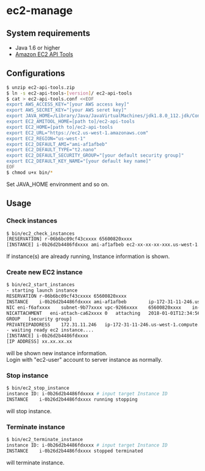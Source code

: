 # ec2-manage

## System requirements
 - Java 1.6 or higher
 - [Amazon EC2 API Tools](http://s3.amazonaws.com/ec2-downloads/ec2-api-tools.zip)

## Configurations
```sh
$ unzip ec2-api-tools.zip
$ ln -s ec2-api-tools-[version]/ ec2-api-tools
$ cat > ec2-api-tools.conf <<EOF
export AWS_ACCESS_KEY="[your AWS access key]"
export AWS_SECRET_KEY="[your AWS seret key]"
export JAVA_HOME=/Library/Java/JavaVirtualMachines/jdk1.8.0_112.jdk/Contents/Home/jre
export EC2_AMITOOL_HOME=[path to]/ec2-api-tools
export EC2_HOME=[path to]/ec2-api-tools
export EC2_URL="https://ec2.us-west-1.amazonaws.com"
export EC2_REGION="us-west-1"
export EC2_DEFAULT_AMI="ami-af1afbeb"
export EC2_DEFAULT_TYPE="t2.nano"
export EC2_DEFAULT_SECURITY_GROUP="[your default security group]"
export EC2_DEFAULT_KEY_NAME="[your default key name]"
EOF
$ chmod u+x bin/*
```
Set JAVA_HOME environment and so on.

## Usage
### Check instances
```sh
$ bin/ec2_check_instances
[RESERVATION] r-06b6bc09cf43cxxxx 65600820xxxx
[INSTANCE] i-0b26d2b4486fdxxxx ami-af1afbeb ec2-xx-xx-xx-xxx.us-west-1.compute.amazonaws.com ip-172-31-11-246.us-west-1.compute.internal running [key name] 0 t2.nano 2018-01-01T12:34:56+0000 us-west-1a monitoring-disabled xx.xx.xx.xx 172.31.11.246 vpc-9266xxxx subnet-9b77xxxx ebs hvm xen 927f8fbc-a226-4a35-badf-d429ff49xxxx [security group] default false BLOCKDEVICE /dev/sda1 vol-097a58848e7e7xxxx 2018-03-25T03:08:34.000Z true NIC eni-f6afxxxx subnet-9b77xxxx vpc-9266xxxx 65600820xxxx in-use 172.31.11.246 ip-172-31-11-246.us-west-1.compute.internal true NICATTACHMENT eni-attach-ca62xxxx 0 attached 2018-01-01T12:34:56+0900 true NICASSOCIATION xx.xx.xx.xx amazon 172.31.11.246 GROUP [security group] PRIVATEIPADDRESS 172.31.11.246 ip-172-31-11-246.us-west-1.compute.internal ec2-xx-xx-xx-xx.us-west-1.compute.amazonaws.com
```
If instance(s) are already running, Instance information is shown.

### Create new EC2 instance
```sh
$ bin/ec2_start_instances
- starting launch instance
RESERVATION	r-06b6bc09cf43cxxxx	65600820xxxx
INSTANCE	i-0b26d2b4486fdxxxx	ami-af1afbeb		ip-172-31-11-246.us-west-1.compute.internal	pending	[key name]	0		t2.nano	2018-01-01T12:34:56+0000	us-west-1a				monitoring-disabled		172.31.11.246	vpc-9266xxxx	subnet-9b77xxxx	ebs				hvm	xen	927f8fbc-a226-4a35-badf-d429ff49xxxx	[security group]	default	false
NIC	eni-f6afxxxx	subnet-9b77xxxx	vpc-9266xxxx	65600820xxxx	in-use	172.31.11.246	ip-172-31-11-246.us-west-1.compute.internal	true
NICATTACHMENT	eni-attach-ca62xxxx	0	attaching	2018-01-01T12:34:56+0900	true
GROUP	[security group]
PRIVATEIPADDRESS	172.31.11.246	ip-172-31-11-246.us-west-1.compute.internal
- waiting ready ec2 instance....
[INSTANCE] i-0b26d2b4486fdxxxx
[IP ADDRESS] xx.xx.xx.xx
```
will be shown new instance information.  
Login with "ec2-user" account to server instance as normally.

### Stop instance
```sh
$ bin/ec2_stop_instance
instance ID: i-0b26d2b4486fdxxxx # input target Instance ID
INSTANCE	i-0b26d2b4486fdxxxx	running	stopping
```
will stop instance.

### Terminate instance
```sh
$ bin/ec2_terminate_instance
instance ID: i-0b26d2b4486fdxxxx # input target Instance ID
INSTANCE	i-0b26d2b4486fdxxxx	stopped	terminated
```
will terminate instance.
